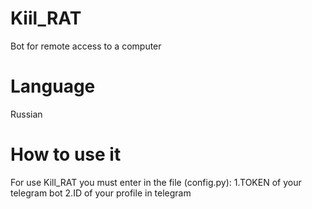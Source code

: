 # Kiil_RAT
Bot for remote access to a computer

# Language
Russian

# How to use it
For use Kill_RAT you must enter in the file (config.py):
  1.TOKEN of your telegram bot
  2.ID of your profile in telegram
